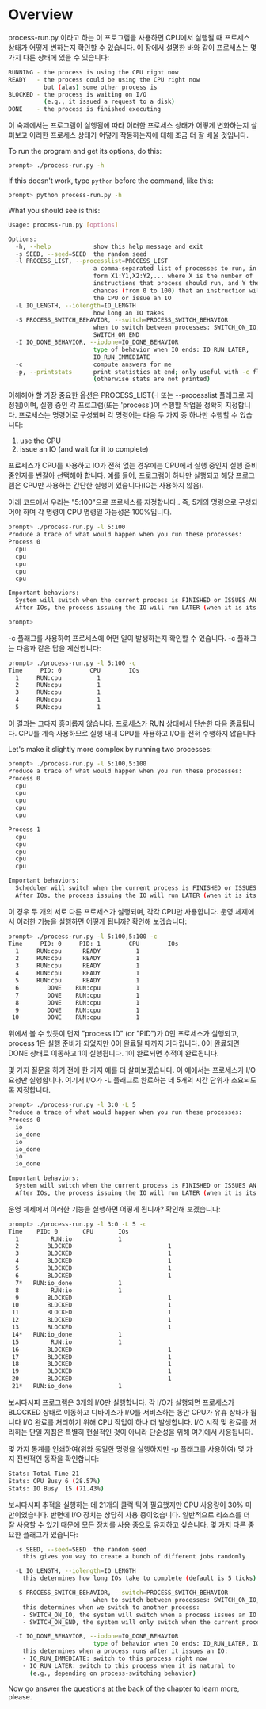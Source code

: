 
# Overview

process-run.py 이라고 하는 이 프로그램을 사용하면 CPU에서 실행될 때 프로세스 상태가 어떻게 변하는지 확인할 수 있습니다. 이 장에서 설명한 바와 같이 프로세스는 몇 가지 다른 상태에 있을 수 있습니다:

```sh
RUNNING - the process is using the CPU right now
READY   - the process could be using the CPU right now
          but (alas) some other process is
BLOCKED - the process is waiting on I/O
          (e.g., it issued a request to a disk)
DONE    - the process is finished executing
```

이 숙제에서는 프로그램이 실행됨에 따라 이러한 프로세스 상태가 어떻게 변화하는지 살펴보고 이러한 프로세스 상태가 어떻게 작동하는지에 대해 조금 더 잘 배울 것입니다.

To run the program and get its options, do this:

```sh
prompt> ./process-run.py -h
```

If this doesn't work, type `python` before the command, like this:

```sh
prompt> python process-run.py -h
```

What you should see is this:

```sh
Usage: process-run.py [options]

Options:
  -h, --help            show this help message and exit
  -s SEED, --seed=SEED  the random seed
  -l PROCESS_LIST, --processlist=PROCESS_LIST
                        a comma-separated list of processes to run, in the
                        form X1:Y1,X2:Y2,... where X is the number of
                        instructions that process should run, and Y the
                        chances (from 0 to 100) that an instruction will use
                        the CPU or issue an IO
  -L IO_LENGTH, --iolength=IO_LENGTH
                        how long an IO takes
  -S PROCESS_SWITCH_BEHAVIOR, --switch=PROCESS_SWITCH_BEHAVIOR
                        when to switch between processes: SWITCH_ON_IO,
                        SWITCH_ON_END
  -I IO_DONE_BEHAVIOR, --iodone=IO_DONE_BEHAVIOR
                        type of behavior when IO ends: IO_RUN_LATER,
                        IO_RUN_IMMEDIATE
  -c                    compute answers for me
  -p, --printstats      print statistics at end; only useful with -c flag
                        (otherwise stats are not printed)
```

이해해야 할 가장 중요한 옵션은 PROCESS_LIST(-l 또는 --processlist 플래그로 지정됨)이며, 실행 중인 각 프로그램(또는 'process')이 수행할 작업을 정확히 지정합니다. 프로세스는 명령어로 구성되며 각 명령어는 다음 두 가지 중 하나만 수행할 수 있습니다:
1. use the CPU 
2. issue an IO (and wait for it to complete)

프로세스가 CPU를 사용하고 IO가 전혀 없는 경우에는 CPU에서 실행 중인지 실행 준비 중인지를 번갈아 선택해야 합니다. 예를 들어, 프로그램이 하나만 실행되고 해당 프로그램은 CPU만 사용하는 간단한 실행이 있습니다(IO는 사용하지 않음).

아래 코드에서 우리는 "5:100"으로 프로세스를 지정합니다.. 즉, 5개의 명령으로 구성되어야 하며 각 명령이 CPU 명령일 가능성은 100%입니다.

```sh
prompt> ./process-run.py -l 5:100 
Produce a trace of what would happen when you run these processes:
Process 0
  cpu
  cpu
  cpu
  cpu
  cpu

Important behaviors:
  System will switch when the current process is FINISHED or ISSUES AN IO
  After IOs, the process issuing the IO will run LATER (when it is its turn)

prompt> 
```

-c 플래그를 사용하여 프로세스에 어떤 일이 발생하는지 확인할 수 있습니다. -c 플래그는 다음과 같은 답을 계산합니다:

```sh
prompt> ./process-run.py -l 5:100 -c
Time     PID: 0        CPU        IOs
  1     RUN:cpu          1
  2     RUN:cpu          1
  3     RUN:cpu          1
  4     RUN:cpu          1
  5     RUN:cpu          1
```

이 결과는 그다지 흥미롭지 않습니다. 프로세스가 RUN 상태에서 단순한 다음 종료됩니다. CPU를 계속 사용하므로 실행 내내 CPU를 사용하고 I/O를 전혀 수행하지 않습니다

Let's make it slightly more complex by running two processes:

```sh
prompt> ./process-run.py -l 5:100,5:100
Produce a trace of what would happen when you run these processes:
Process 0
  cpu
  cpu
  cpu
  cpu
  cpu

Process 1
  cpu
  cpu
  cpu
  cpu
  cpu

Important behaviors:
  Scheduler will switch when the current process is FINISHED or ISSUES AN IO
  After IOs, the process issuing the IO will run LATER (when it is its turn)
```

이 경우 두 개의 서로 다른 프로세스가 실행되며, 각각 CPU만 사용합니다. 운영 체제에서 이러한 기능을 실행하면 어떻게 됩니까? 확인해 보겠습니다:

```sh
prompt> ./process-run.py -l 5:100,5:100 -c
Time     PID: 0     PID: 1        CPU        IOs
  1     RUN:cpu      READY          1
  2     RUN:cpu      READY          1
  3     RUN:cpu      READY          1
  4     RUN:cpu      READY          1
  5     RUN:cpu      READY          1
  6        DONE    RUN:cpu          1
  7        DONE    RUN:cpu          1
  8        DONE    RUN:cpu          1
  9        DONE    RUN:cpu          1
 10        DONE    RUN:cpu          1
```

위에서 볼 수 있듯이 먼저 "process ID" (or "PID")가 0인 프로세스가 실행되고, process 1은 실행 준비가 되었지만 0이 완료될 때까지 기다립니다. 0이 완료되면 DONE 상태로 이동하고 1이 실행됩니다. 1이 완료되면 추적이 완료됩니다.

몇 가지 질문을 하기 전에 한 가지 예를 더 살펴보겠습니다. 이 예에서는 프로세스가 I/O 요청만 실행합니다. 여기서 I/O가 -L 플래그로 완료하는 데 5개의 시간 단위가 소요되도록 지정합니다.
```sh
prompt> ./process-run.py -l 3:0 -L 5
Produce a trace of what would happen when you run these processes:
Process 0
  io
  io_done
  io
  io_done
  io
  io_done

Important behaviors:
  System will switch when the current process is FINISHED or ISSUES AN IO
  After IOs, the process issuing the IO will run LATER (when it is its turn)
```
운영 체제에서 이러한 기능을 실행하면 어떻게 됩니까? 확인해 보겠습니다:

```sh
prompt> ./process-run.py -l 3:0 -L 5 -c
Time    PID: 0       CPU       IOs
  1         RUN:io             1
  2        BLOCKED                           1
  3        BLOCKED                           1
  4        BLOCKED                           1
  5        BLOCKED                           1
  6        BLOCKED                           1
  7*   RUN:io_done             1
  8         RUN:io             1
  9        BLOCKED                           1
 10        BLOCKED                           1
 11        BLOCKED                           1
 12        BLOCKED                           1
 13        BLOCKED                           1
 14*   RUN:io_done             1
 15         RUN:io             1
 16        BLOCKED                           1
 17        BLOCKED                           1
 18        BLOCKED                           1
 19        BLOCKED                           1
 20        BLOCKED                           1
 21*   RUN:io_done             1
```

보시다시피 프로그램은 3개의 I/O만 실행합니다. 각 I/O가 실행되면 프로세스가 BLOCKED 상태로 이동하고 디바이스가 I/O를 서비스하는 동안 CPU가 유휴 상태가 됩니다
I/O 완료를 처리하기 위해 CPU 작업이 하나 더 발생합니다. I/O 시작 및 완료를 처리하는 단일 지침은 특별히 현실적인 것이 아니라 단순성을 위해 여기에서 사용됩니다.

몇 가지 통계를 인쇄하여(위와 동일한 명령을 실행하지만 -p 플래그를 사용하여) 몇 가지 전반적인 동작을 확인합니다:

```sh
Stats: Total Time 21
Stats: CPU Busy 6 (28.57%)
Stats: IO Busy  15 (71.43%)
```

보시다시피 추적을 실행하는 데 21개의 클럭 틱이 필요했지만 CPU 사용량이 30% 미만이었습니다. 반면에 I/O 장치는 상당히 사용 중이었습니다. 일반적으로 리소스를 더 잘 사용할 수 있기 때문에 모든 장치를 사용 중으로 유지하고 싶습니다.
몇 가지 다른 중요한 플래그가 있습니다:
```sh
  -s SEED, --seed=SEED  the random seed  
    this gives you way to create a bunch of different jobs randomly

  -L IO_LENGTH, --iolength=IO_LENGTH
    this determines how long IOs take to complete (default is 5 ticks)

  -S PROCESS_SWITCH_BEHAVIOR, --switch=PROCESS_SWITCH_BEHAVIOR
                        when to switch between processes: SWITCH_ON_IO, SWITCH_ON_END
    this determines when we switch to another process:
    - SWITCH_ON_IO, the system will switch when a process issues an IO
    - SWITCH_ON_END, the system will only switch when the current process is done 

  -I IO_DONE_BEHAVIOR, --iodone=IO_DONE_BEHAVIOR
                        type of behavior when IO ends: IO_RUN_LATER, IO_RUN_IMMEDIATE
    this determines when a process runs after it issues an IO:
    - IO_RUN_IMMEDIATE: switch to this process right now
    - IO_RUN_LATER: switch to this process when it is natural to 
      (e.g., depending on process-switching behavior)
```

Now go answer the questions at the back of the chapter to learn more, please.




